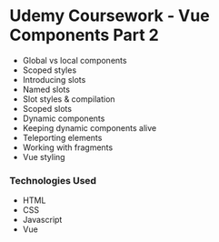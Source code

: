 # Udemy Coursework - Vue Components Part 2
- Global vs local components
- Scoped styles
- Introducing slots
- Named slots
- Slot styles & compilation
- Scoped slots
- Dynamic components
- Keeping dynamic components alive
- Teleporting elements
- Working with fragments
- Vue styling

### Technologies Used
- HTML
- CSS
- Javascript
- Vue